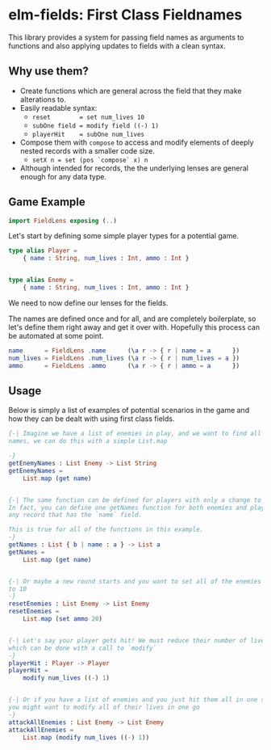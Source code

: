 # elm-fields: First Class Fieldnames
This library provides a system for passing field names as arguments to functions
and also applying updates to fields with a clean syntax.

## Why use them?

- Create functions which are general across the field that they make alterations
  to.
- Easily readable syntax:
  - `reset        = set num_lives 10`
  - `subOne field = modify field ((-) 1)`
  - `playerHit    = subOne num_lives`
- Compose them with `compose` to access and modify elements of deeply nested
  records with a smaller code size.
  - ``setX n = set (pos `compose` x) n`` 
- Although intended for records, the the underlying lenses are general enough
  for any data type. 

## Game Example

```elm
import FieldLens exposing (..)
```

Let's start by defining some simple player types for a potential game.

```elm
type alias Player =
    { name : String, num_lives : Int, ammo : Int }


type alias Enemy =
    { name : String, num_lives : Int, ammo : Int }
```

We need to now define our lenses for the fields.

The names are defined once and for all, and are completely boilerplate, so let's
define them right away and get it over with. Hopefully this process can be
automated at some point.

```elm
name      = FieldLens .name      (\a r -> { r | name = a      })
num_lives = FieldLens .num_lives (\a r -> { r | num_lives = a })
ammo      = FieldLens .ammo      (\a r -> { r | ammo = a      })
```
 
## Usage
Below is simply a list of examples of potential scenarios in the game and how
they can be dealt with using first class fields.

```elm
{-| Imagine we have a list of enemies in play, and we want to find all of their
names, we can do this with a simple List.map

-}
getEnemyNames : List Enemy -> List String
getEnemyNames =
    List.map (get name)


{-| The same function can be defined for players with only a change to the type.
In fact, you can define one getNames function for both enemies and players, or
any record that has the `name` field.

This is true for all of the functions in this example.
-}
getNames : List { b | name : a } -> List a
getNames =
    List.map (get name)


{-| Or maybe a new round starts and you want to set all of the enemies ammo
to 10
-}
resetEnemies : List Enemy -> List Enemy
resetEnemies =
    List.map (set ammo 20)


{-| Let's say your player gets hit! We must reduce their number of lives,
which can be done with a call to `modify`
-}
playerHit : Player -> Player
playerHit =
    modify num_lives ((-) 1)


{-| Or if you have a list of enemies and you just hit them all in one shot,
you might want to modify all of their lives in one go
-}
attackAllEnemies : List Enemy -> List Enemy
attackAllEnemies =
    List.map (modify num_lives ((-) 1))
```